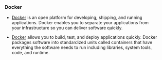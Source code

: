 
<br>

### Docker

* [Docker](https://www.docker.com/) is an open platform for developing, shipping, and running applications. Docker enables you to separate your applications from your infrastructure so you can deliver software quickly.

* [Docker](https://www.docker.com/) allows you to build, test, and deploy applications quickly. Docker packages software into standardized units called containers that have everything the software needs to run including libraries, system tools, code, and runtime.